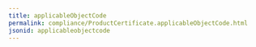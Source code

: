 ```yaml
---
title: applicableObjectCode
permalink: compliance/ProductCertificate.applicableObjectCode.html
jsonid: applicableobjectcode
---
```

